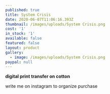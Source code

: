 ```yaml
---
published: true
title: System Crisis
date: 2020-06-07T11:06:16.393Z
thumbnail: /images/uploads/System Crisis.png
cost: '1'
in_stock: '1'
available: false
featured: false
layout: product
gallery:
  - image: /images/uploads/System Crisis.png
paypal: null
---
```

**digital print transfer on cotton**

write me on instagram to organize purchase

